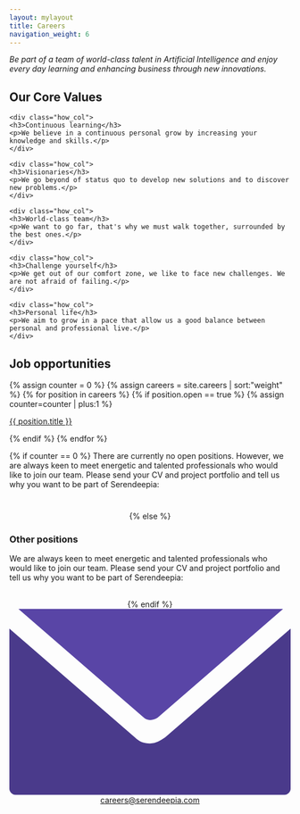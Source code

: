 ```yaml
---
layout: mylayout
title: Careers
navigation_weight: 6
---
```

<div class="careers-image"></div>
<div class="slogan careers-slogan">
	<p>
	    <cite>Be part of a team of world-class talent in Artificial Intelligence and enjoy every day learning and enhancing business through new innovations.</cite>
	</p>
</div>

<div class="careers-values">
<h2>Our Core Values</h2>
<div class="container-fluid-how">
<div class="row"> 

	<div class="how_col">
	<h3>Continuous learning</h3>
	<p>We believe in a continuous personal grow by increasing your knowledge and skills.</p>
	</div>
	
	<div class="how_col">
	<h3>Visionaries</h3>
	<p>We go beyond of status quo to develop new solutions and to discover new problems.</p>
	</div>

	<div class="how_col">
	<h3>World-class team</h3>
	<p>We want to go far, that's why we must walk together, surrounded by the best ones.</p>
	</div>
	
	<div class="how_col">
	<h3>Challenge yourself</h3>
	<p>We get out of our comfort zone, we like to face new challenges. We are not afraid of failing.</p>
	</div>
	
	<div class="how_col">
	<h3>Personal life</h3>
	<p>We aim to grow in a pace that allow us a good balance between personal and professional live.</p>
	</div>

</div>
<div style="clear: both;"></div>
</div>	
</div>


## Job opportunities

{% assign counter = 0 %}
{% assign careers = site.careers | sort:"weight" %}
{% for position in careers %}
{% if position.open == true %}
{% assign counter=counter | plus:1 %}
<p><a href="{{position.url}}">{{ position.title }}</a></p>
{% endif %}
{% endfor %}


{% if counter == 0 %}
There are currently no open positions. However, we are always keen to meet energetic and talented professionals who would like to join our team. Please send your CV and project portfolio and tell us why you want to be part of Serendeepia:
<p style="text-align: center; margin-top: 40px;">
{% else %}
<h3>Other positions</h3>
<p>
We are always keen to meet energetic and talented professionals who would like to join our team. Please send your CV and project portfolio and tell us why you want to be part of Serendeepia:
</p>
<p style="text-align: center;"><br>
{% endif %}
<span class="icon">
    <svg viewBox="0 4.801209 28.3499966 18.7475815">
    <path fill="#4a3a8b"
          d="M15.699194,17.7568531c-0.4572582,0.3048401-0.9145174,0.6096783-1.5241938,0.6096783 c-0.6096773,0-1.0669355-0.15242-1.5241938-0.6096783L0,6.7826605v16.1564522C0,23.2439518,0.3048387,23.54879,0.6096774,23.54879 h27.1306419c0.3048401,0,0.6096764-0.3048382,0.6096764-0.6096764V6.7826605L15.699194,17.7568531z"/>
    <path fill="#5945a6"
          d="M14.9370966,15.7754021L27.587904,4.801209H0.9145162l12.6508064,10.9741936 C13.870162,16.0802422,14.4798384,16.0802422,14.9370966,15.7754021z"/>
    </svg>
</span>
<a href="mailto:careers@serendeepia.com">careers@serendeepia.com</a>
</p>
